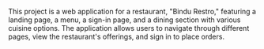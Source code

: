 This project is a web application for a restaurant, "Bindu Restro," featuring a landing page, a menu, a sign-in page, and a dining section with various cuisine options. The application allows users to navigate through different pages, view the restaurant's offerings, and sign in to place orders.
